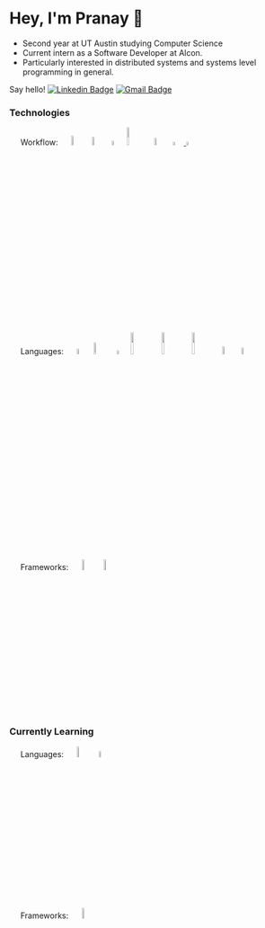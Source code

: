 # Hey, I'm Pranay :wave:

* Second year at UT Austin studying Computer Science 
* Current intern as a Software Developer at Alcon. 
* Particularly interested in distributed systems and systems level programming in general. 


Say hello!
[![Linkedin Badge](https://img.shields.io/badge/-pgosar-blue?style=flat&logo=Linkedin&logoColor=white&link=https://www.linkedin.com/in/pranay-gosar-836297192/)](https://www.linkedin.com/in/pranay-gosar-836297192/)
[![Gmail Badge](https://img.shields.io/badge/-gosarpranay-c14438?style=flat&logo=Gmail&logoColor=white&link=mailto:gosarpranay@gmail.com)](mailto:gosarpranay@gmail.com)

### Technologies

&nbsp;&nbsp;&nbsp;&nbsp; Workflow:
&nbsp;&nbsp;&nbsp;&nbsp;
<img src="https://img.shields.io/badge/NeoVim-%2357A143.svg?&style=for-the-badge&logo=neovim&logoColor=white" width=6.6% height=6.6%>
<img src="https://img.shields.io/badge/VSCode-0078d7.svg?style=for-the-badge&logo=visual-studio-code&logoColor=white" width=6.1% height=6.1%>
<img src="https://img.shields.io/badge/GIT-E44C30?style=for-the-badge&logo=git&logoColor=white" width=4.5% height=4.5%>
<img src="https://img.shields.io/badge/Arch%20Linux-1793D1?logo=arch-linux&logoColor=fff&style=for-the-badge" width=9% height=9%>
<img src="https://img.shields.io/badge/tmux-1BB91F?style=for-the-badge&logo=tmux&logoColor=white" width=5.72% height=5.72%>
<a href="https://sw.kovidgoyal.net/kitty/#"><img src="https://sw.kovidgoyal.net/kitty/_static/kitty.svg" width=3.96% height=3.96%> </a>
<img src="https://user-images.githubusercontent.com/55164602/175831393-4b380264-17df-4faa-a03f-528b315f3c87.png" width=3.96% height=3.96%>

&nbsp;&nbsp;&nbsp;&nbsp; Languages:
&nbsp;&nbsp;&nbsp;&nbsp;
<img src="https://img.shields.io/badge/C%2B%2B-00599C?style=for-the-badge&logo=c%2B%2B&logoColor=white" width=5.2% height=5.2%>
<img src="https://img.shields.io/badge/python-3670A0?style=for-the-badge&logo=python&logoColor=ffdd54" width=7.3% height=7.3%>
<img src="https://img.shields.io/badge/Java-ED8B00?style=for-the-badge&logo=java&logoColor=white" width=4.2% height=4.2%>
<img src="https://img.shields.io/badge/TypeScript-007ACC?style=for-the-badge&logo=typescript&logoColor=white" width=10% height=10%>
<img src="https://img.shields.io/badge/JavaScript-323330?style=for-the-badge&logo=javascript&logoColor=F7DF1E" width=10% height=10%>
<img src="https://img.shields.io/badge/Shell_Script-121011?style=for-the-badge&logo=gnu-bash&logoColor=white" width=10% height=10%>
<img src="https://img.shields.io/badge/HTML5-E34F26?style=for-the-badge&logo=html5&logoColor=white" width=6% height=6%>
<img src="https://img.shields.io/badge/css3-%231572B6.svg?style=for-the-badge&logo=css3&logoColor=white" width=5.5% height=5.5%>

&nbsp;&nbsp;&nbsp;&nbsp; Frameworks:
&nbsp;&nbsp;&nbsp;&nbsp;
<img src="https://img.shields.io/badge/react-%2320232a.svg?style=for-the-badge&logo=react&logoColor=%2361DAFB" width=7% height=7%>
<img src="https://img.shields.io/badge/flask-%23000.svg?style=for-the-badge&logo=flask&logoColor=white" width=7% height=7%>

### Currently Learning

&nbsp;&nbsp;&nbsp;&nbsp; Languages:
&nbsp;&nbsp;&nbsp;&nbsp;
<img src="https://img.shields.io/badge/Rust-000000?style=for-the-badge&logo=rust&logoColor=white" width=7% height=7%>
<img src="https://img.shields.io/badge/Go-00ADD8?style=for-the-badge&logo=go&logoColor=white" width=5.2% height=5.2%>

&nbsp;&nbsp;&nbsp;&nbsp; Frameworks:
&nbsp;&nbsp;&nbsp;&nbsp;
<img src="https://img.shields.io/badge/Next-black?style=for-the-badge&logo=next.js&logoColor=white" width=7% height=7%>
